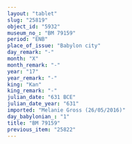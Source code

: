 ```yaml
---
layout: "tablet"
slug: "25819"
object_id: "5932"
museum_no_: "BM 79159"
period: "ENB"
place_of_issue: "Babylon city"
day_remark: "-"
month: "X"
month_remark: "-"
year: "17"
year_remark: "-"
king: "Kan"
king_remark: "-"
julian_date: "631 BCE"
julian_date_year: "631"
imported: "Melanie Gross (26/05/2016)"
day_babylonian_: "1"
title: "BM 79159"
previous_item: "25822"
---
```

